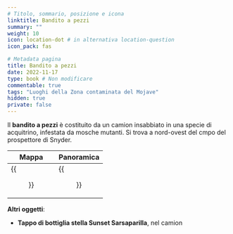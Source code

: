 ```yaml
---
# Titolo, sommario, posizione e icona
linktitle: Bandito a pezzi
summary: ""
weight: 10
icon: location-dot # in alternativa location-question
icon_pack: fas

# Metadata pagina
title: Bandito a pezzi
date: 2022-11-17
type: book # Non modificare
commentable: true
tags: "Luoghi della Zona contaminata del Mojave"
hidden: true
private: false
---
```


<div class="fnv">


Il **bandito a pezzi** è costituito da un camion insabbiato in una specie di acquitrino, infestata da mosche mutanti. Si trova a nord-ovest del cmpo del prospettore di Snyder.

| Mappa                            | Panoramica                   |
| -------------------------------- | ---------------------------- |
| {{<figure src="fnv/Wrecked_Highwayman_loc.webp">}} | {{<figure src="fnv/Wrecked_Highwayman.webp">}} |

**Altri oggetti**:
- **Tappo di bottiglia stella Sunset Sarsaparilla**, nel camion

</div>

